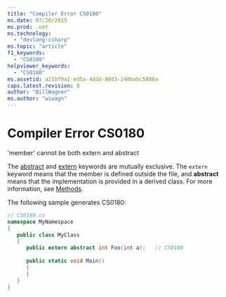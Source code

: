 ```yaml
---
title: "Compiler Error CS0180"
ms.date: 07/20/2015
ms.prod: .net
ms.technology: 
  - "devlang-csharp"
ms.topic: "article"
f1_keywords: 
  - "CS0180"
helpviewer_keywords: 
  - "CS0180"
ms.assetid: a21bf0a2-ed5a-4ddd-88d3-240babc5888a
caps.latest.revision: 8
author: "BillWagner"
ms.author: "wiwagn"
---
```

# Compiler Error CS0180
'member' cannot be both extern and abstract  
  
 The [abstract](../../csharp/language-reference/keywords/abstract.md) and [extern](../../csharp/language-reference/keywords/extern.md) keywords are mutually exclusive. The `extern` keyword means that the member is defined outside the file, and **abstract** means that the implementation is provided in a derived class. For more information, see [Methods](../../csharp/programming-guide/classes-and-structs/methods.md).  
  
 The following sample generates CS0180:  
  
```csharp  
// CS0180.cs  
namespace MyNamespace  
{  
   public class MyClass  
   {  
      public extern abstract int Foo(int a);   // CS0180  
  
      public static void Main()  
      {  
      }  
   }  
}  
```
